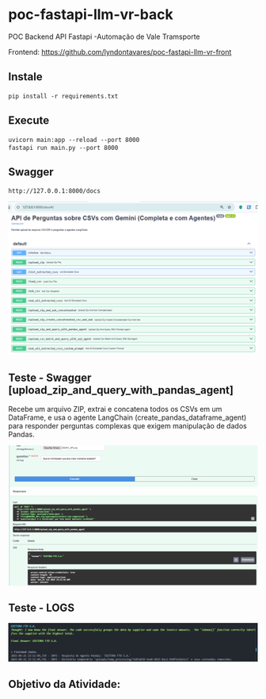 # poc-fastapi-llm-vr-back

POC Backend API Fastapi -Automação de Vale Tramsporte

Frontend: https://github.com/lyndontavares/poc-fastapi-llm-vr-front

## Instale

```
pip install -r requirements.txt
```

## Execute

```
uvicorn main:app --reload --port 8000
fastapi run main.py --port 8000
```

## Swagger

```
http://127.0.0.1:8000/docs
```

<div align="center">

![](assets/tela0.png) 

</div>

## Teste - Swagger [upload_zip_and_query_with_pandas_agent]

Recebe um arquivo ZIP, extrai e concatena todos os CSVs em um DataFrame, e usa o agente LangChain (create_pandas_dataframe_agent) para responder perguntas complexas que exigem manipulação de dados Pandas.

<div align="center">

![](assets/tela1.png) 

</div>

## Teste - LOGS
<div align="center">

![](assets/tela4.png) 

</div>

## Objetivo da Atividade:
